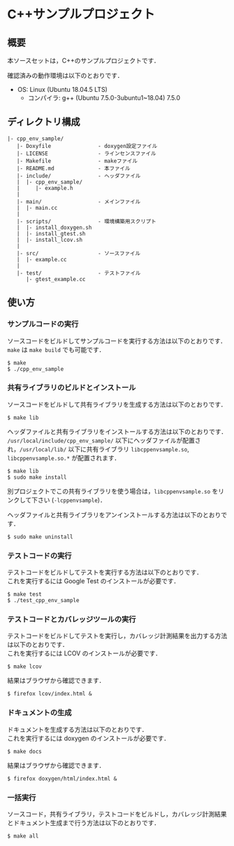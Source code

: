 # C++サンプルプロジェクト

## 概要

本ソースセットは，C++のサンプルプロジェクトです．

確認済みの動作環境は以下のとおりです．    
* OS: Linux (Ubuntu 18.04.5 LTS)
  * コンパイラ: g++ (Ubuntu 7.5.0-3ubuntu1~18.04) 7.5.0

## ディレクトリ構成

```
|- cpp_env_sample/
   |- Doxyfile               - doxygen設定ファイル
   |- LICENSE                - ラインセンスファイル
   |- Makefile               - makeファイル
   |- README.md              - 本ファイル
   |- include/               - ヘッダファイル
   |  |- cpp_env_sample/
   |     |- example.h
   |
   |- main/                  - メインファイル
   |  |- main.cc
   |
   |- scripts/               - 環境構築用スクリプト
   |  |- install_doxygen.sh
   |  |- install_gtest.sh
   |  |- install_lcov.sh
   |
   |- src/                   - ソースファイル
   |  |- example.cc
   |
   |- test/                  - テストファイル
      |- gtest_example.cc
```

## 使い方

### サンプルコードの実行

ソースコードをビルドしてサンプルコードを実行する方法は以下のとおりです．
`make` は `make build` でも可能です．

```
$ make
$ ./cpp_env_sample
```

### 共有ライブラリのビルドとインストール

ソースコードをビルドして共有ライブラリを生成する方法は以下のとおりです．

```
$ make lib
```

ヘッダファイルと共有ライブラリをインストールする方法は以下のとおりです．   
`/usr/local/include/cpp_env_sample/` 以下にヘッダファイルが配置され，`/usr/local/lib/` 以下に共有ライブラリ `libcppenvsample.so`, `libcppenvsample.so.*` が配置されます．

```
$ make lib
$ sudo make install
```

別プロジェクトでこの共有ライブラリを使う場合は，`libcppenvsample.so` をリンクして下さい (`-lcppenvsample`)．

ヘッダファイルと共有ライブラリをアンインストールする方法は以下のとおりです．

```
$ sudo make uninstall
```

### テストコードの実行

テストコードをビルドしてテストを実行する方法は以下のとおりです．    
これを実行するには Google Test のインストールが必要です．

```
$ make test
$ ./test_cpp_env_sample
```

### テストコードとカバレッジツールの実行

テストコードをビルドしてテストを実行し，カバレッジ計測結果を出力する方法は以下のとおりです．    
これを実行するには LCOV のインストールが必要です．

```
$ make lcov
```

結果はブラウザから確認できます．

```
$ firefox lcov/index.html &
```

### ドキュメントの生成

ドキュメントを生成する方法は以下のとおりです．    
これを実行するには doxygen のインストールが必要です．

```
$ make docs
```

結果はブラウザから確認できます．

```
$ firefox doxygen/html/index.html &
```

### 一括実行

ソースコード，共有ライブラリ，テストコードをビルドし，カバレッジ計測結果とドキュメント生成まで行う方法は以下のとおりです．

```
$ make all
```
